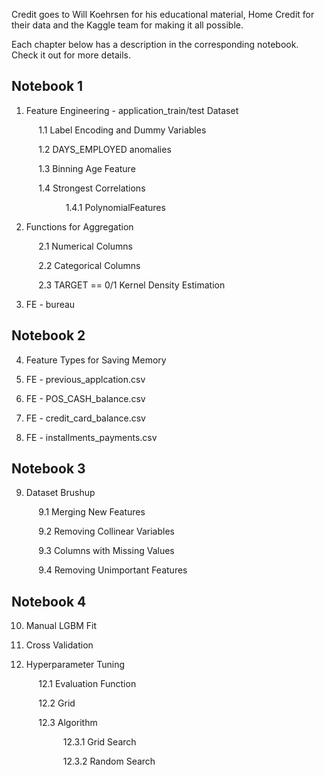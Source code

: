 Credit goes to Will Koehrsen for his educational material,  Home Credit for their data and the Kaggle team for making it all possible.

Each chapter below has a description in the corresponding notebook. Check it out for more details.

## Notebook 1
1. Feature Engineering - application_train/test Dataset

$~~~~~~~~~~$ 1.1 Label Encoding and Dummy Variables

$~~~~~~~~~~$ 1.2 DAYS_EMPLOYED anomalies
  
$~~~~~~~~~~$ 1.3 Binning Age Feature
  
$~~~~~~~~~~$ 1.4 Strongest Correlations

$~~~~~~~~~~$ $~~~~~~~~~~$ 1.4.1 PolynomialFeatures
    
2. Functions for Aggregation

$~~~~~~~~~~$ 2.1 Numerical Columns
  
$~~~~~~~~~~$ 2.2 Categorical Columns
  
$~~~~~~~~~~$ 2.3 TARGET == 0/1 Kernel Density Estimation
  
3. FE - bureau
## Notebook 2
4. Feature Types for Saving Memory
 
5. FE - previous_applcation.csv

6. FE - POS_CASH_balance.csv

7. FE - credit_card_balance.csv

8. FE - installments_payments.csv

## Notebook 3
9. Dataset Brushup

$~~~~~~~~~~$ 9.1 Merging New Features

$~~~~~~~~~~$ 9.2 Removing Collinear Variables

$~~~~~~~~~~$ 9.3 Columns with Missing Values

$~~~~~~~~~~$ 9.4 Removing Unimportant Features

## Notebook 4
10. Manual LGBM Fit

11. Cross Validation

12. Hyperparameter Tuning

$~~~~~~~~~~$ 12.1 Evaluation Function

$~~~~~~~~~~$ 12.2 Grid

$~~~~~~~~~~$ 12.3 Algorithm

$~~~~~~~~~~$$~~~~~~~~~~$ 12.3.1 Grid Search

$~~~~~~~~~~$$~~~~~~~~~~$ 12.3.2 Random Search
